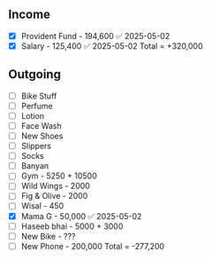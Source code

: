 ## Income
- [x] Provident Fund - 194,600 ✅ 2025-05-02
- [x] Salary - 125,400 ✅ 2025-05-02
Total = +320,000
## Outgoing
- [ ] Bike Stuff
- [ ] Perfume
- [ ] Lotion
- [ ] Face Wash
- [ ] New Shoes
- [ ] Slippers
- [ ] Socks
- [ ] Banyan
- [ ] Gym - 5250 + 10500
- [ ] Wild Wings - 2000
- [ ] Fig & Olive - 2000
- [ ] Wisal - 450
- [x] Mama G - 50,000 ✅ 2025-05-02
- [ ] Haseeb bhai - 5000 + 3000
- [ ] New Bike - ???
- [ ] New Phone - 200,000
Total = -277,200